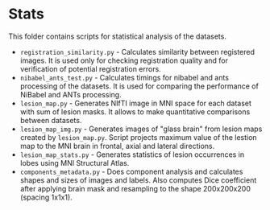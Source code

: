 # Stats

This folder contains scripts for statistical analysis of the datasets.

- `registration_similarity.py` - Calculates similarity between registered images. It is used only for checking registration quality and for verification of potential registration errors.
- `nibabel_ants_test.py` - Calculates timings for nibabel and ants processing of the datasets. It is used for comparing the performance of NiBabel and ANTs processing.
- `lesion_map.py` - Generates NIfTI image in MNI space for each dataset with sum of lesion masks. It allows to make quantitative comparisons between datasets.
- `lesion_map_img.py` - Generates images of "glass brain" from lesion maps created by `lesion_map.py`. Script projects maximum value of the lestion map to the MNI brain in frontal, axial and lateral directions.
- `lesion_map_stats.py` - Generates statistics of lesion occurrences in lobes using MNI Structural Atlas.
- `components_metadata.py` - Does component analysis and calculates shapes and sizes of images and labels. Also computes Dice coefficient after applying brain mask and resampling to the shape 200x200x200 (spacing 1x1x1).
